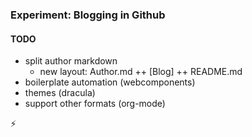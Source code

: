 ### Experiment: Blogging in Github

#### TODO
- split author markdown
  - new layout: Author.md ++ [Blog] ++ README.md
- boilerplate automation (webcomponents)
- themes (dracula)
- support other formats (org-mode)

⚡

